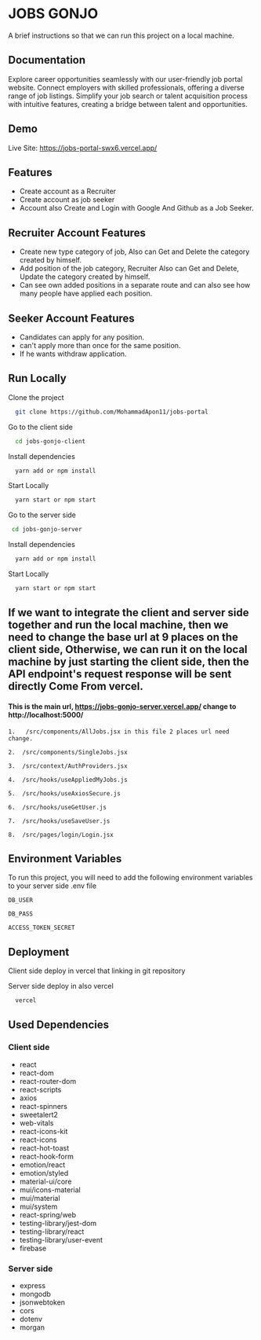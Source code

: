 
# JOBS GONJO

A brief instructions so that we can run this project on a local machine.


## Documentation

Explore career opportunities seamlessly with our user-friendly job portal website. Connect employers with skilled professionals, offering a diverse range of job listings. Simplify your job search or talent acquisition process with intuitive features, creating a bridge between talent and opportunities.
## Demo
Live Site:
https://jobs-portal-swx6.vercel.app/
## Features

- Create account as a Recruiter
- Create account as job seeker
- Account also Create and Login with Google And Github as a Job Seeker.
 
## Recruiter Account Features

- Create new type category of job, Also can Get and Delete the category created by himself.
- Add position of the job category, Recruiter Also can Get and Delete, Update the category created by himself.
- Can see own added positions in a separate route and can also see how many people have applied each position.

## Seeker Account Features

- Candidates can apply for any position.
- can't apply more than once for the same position.
- If he wants withdraw application.


## Run Locally

Clone the project

```bash
  git clone https://github.com/MohammadApon11/jobs-portal
```

Go to the client side

```bash
  cd jobs-gonjo-client
```

Install dependencies

```bash
  yarn add or npm install
```

Start Locally

```bash
  yarn start or npm start
```
Go to the server side

```bash
 cd jobs-gonjo-server
```

Install dependencies

```bash
  yarn add or npm install
```
Start Locally

```bash
  yarn start or npm start
```
## If we want to integrate the client and server side together and run the local machine, then we need to change the base url at 9 places on the client side, Otherwise, we can run it on the local machine by just starting the client side, then the API endpoint's request response will be sent directly Come From vercel.

#### This is the main url, https://jobs-gonjo-server.vercel.app/ change to http://localhost:5000/

```http
1.   /src/components/AllJobs.jsx in this file 2 places url need change.
```

```http
2.  /src/components/SingleJobs.jsx
```

```http
3.  /src/context/AuthProviders.jsx
```

```http
4.  /src/hooks/useAppliedMyJobs.js
```

```http
5.  /src/hooks/useAxiosSecure.js
```

```http
6.  /src/hooks/useGetUser.js
```

```http
7.  /src/hooks/useSaveUser.js
```

```http
8.  /src/pages/login/Login.jsx
```
## Environment Variables

To run this project, you will need to add the following environment variables to your server side .env file

`DB_USER`

`DB_PASS`

`ACCESS_TOKEN_SECRET`
## Deployment

Client side deploy in vercel that linking in git repository

Server side deploy in also vercel

```bash
  vercel
```
## Used Dependencies

### Client side
- react
- react-dom
- react-router-dom
- react-scripts
- axios
- react-spinners
- sweetalert2
- web-vitals
- react-icons-kit
- react-icons
- react-hot-toast
- react-hook-form
- emotion/react
- emotion/styled
- material-ui/core
- mui/icons-material
- mui/material
- mui/system
- react-spring/web
- testing-library/jest-dom
- testing-library/react
- testing-library/user-event
- firebase
### Server side
- express
- mongodb
- jsonwebtoken
- cors
- dotenv
- morgan
